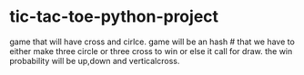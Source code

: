# tic-tac-toe-python-project
 game that will have cross and cirlce.
 game will be an hash # that we have to either make three circle or three cross to win or else it call for draw.
 the win probability will be up,down and verticalcross.
